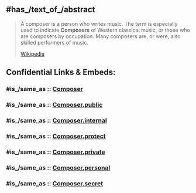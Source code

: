 ﻿---
aliases:
- Composers
---

## #has_/text_of_/abstract 

> A composer is a person who writes music. The term is especially used to indicate **Composers** of Western classical music, or those who are composers by occupation. Many composers are, or were, also skilled performers of music.
>
> [Wikipedia](https://en.wikipedia.org/wiki/Composer)


## Confidential Links & Embeds: 

### #is_/same_as :: [Composer](/_Standards/Society/Communication/Media/Music/Composer.md) 

### #is_/same_as :: [Composer.public](/_public/Society/Communication/Media/Music/Composer.public.md) 

### #is_/same_as :: [Composer.internal](/_internal/Society/Communication/Media/Music/Composer.internal.md) 

### #is_/same_as :: [Composer.protect](/_protect/Society/Communication/Media/Music/Composer.protect.md) 

### #is_/same_as :: [Composer.private](/_private/Society/Communication/Media/Music/Composer.private.md) 

### #is_/same_as :: [Composer.personal](/_personal/Society/Communication/Media/Music/Composer.personal.md) 

### #is_/same_as :: [Composer.secret](/_secret/Society/Communication/Media/Music/Composer.secret.md)

